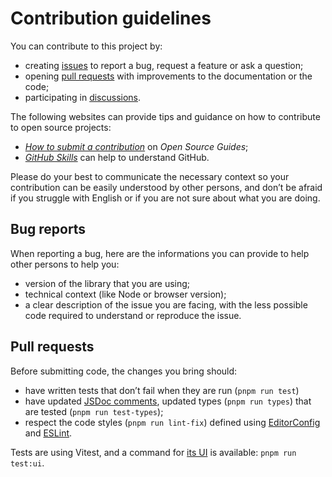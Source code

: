 # Contribution guidelines

You can contribute to this project by:
- creating [issues](https://github.com/meduzen/datetime-attribute/issues/) to report a bug, request a feature or ask a question;
- opening [pull requests](https://github.com/meduzen/datetime-attribute/issues/pulls) with improvements to the documentation or the code;
- participating in [discussions](https://github.com/meduzen/datetime-attribute/discussions).

The following websites can provide tips and guidance on how to contribute to open source projects:
- [_How to submit a contribution_](https://opensource.guide/how-to-contribute/#how-to-submit-a-contribution) on _Open Source Guides_;
- [_GitHub Skills_](https://skills.github.com/) can help to understand GitHub.

Please do your best to communicate the necessary context so your contribution can be easily understood by other persons, and don’t be afraid if you struggle with English or if you are not sure about what you are doing.

## Bug reports

When reporting a bug, here are the informations you can provide to help other persons to help you:
- version of the library that you are using;
- technical context (like Node or browser version);
- a clear description of the issue you are facing, with the less possible code required to understand or reproduce the issue.

## Pull requests

Before submitting code, the changes you bring should:
- have written tests that don’t fail when they are run (`pnpm run test`)
- have updated [JSDoc comments](https://jsdoc.app/), updated types (`pnpm run types`) that are tested (`pnpm run test-types`);
- respect the code styles (`pnpm run lint-fix`) defined using [EditorConfig](https://editorconfig.org/) and [ESLint](https://eslint.org).

Tests are using Vitest, and a command for [its UI](https://vitest.dev/guide/ui.html) is available: `pnpm run test:ui`.
